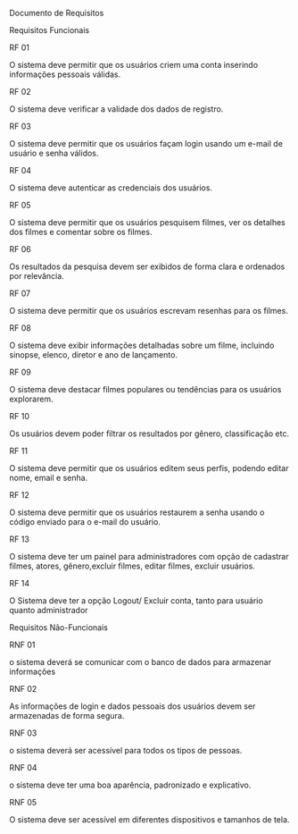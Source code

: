 Documento de Requisitos

Requisitos Funcionais

RF 01 

O sistema deve permitir que os usuários criem uma conta inserindo informações pessoais válidas. 

RF 02 

O sistema deve verificar a validade dos dados de registro. 

RF 03 

O sistema deve permitir que os usuários façam login usando um e-mail de usuário e senha válidos. 

RF 04 

O sistema deve autenticar as credenciais dos usuários. 

RF 05 

O sistema deve permitir que os usuários pesquisem filmes, ver os detalhes dos filmes e comentar sobre os filmes. 

RF 06 

Os resultados da pesquisa devem ser exibidos de forma clara e ordenados por relevância. 

RF 07 

O sistema deve permitir que os usuários escrevam resenhas para os filmes. 

RF 08 

O sistema deve exibir informações detalhadas sobre um filme, incluindo sinopse, elenco, diretor e ano de lançamento. 

RF 09 

O sistema deve destacar filmes populares ou tendências para os usuários explorarem. 

RF 10 

Os usuários devem poder filtrar os resultados por gênero, classificação etc. 

RF 11 

O sistema deve permitir que os usuários editem seus perfis, podendo editar nome, email e senha. 

RF 12 

O sistema deve permitir que os usuários restaurem a senha usando o código enviado para o e-mail do usuário. 

RF 13 

O sistema deve ter um painel para administradores com opção de cadastrar filmes, atores, gênero,excluir filmes, editar filmes, excluir usuários. 

RF 14 

O Sistema deve ter a opção Logout/ Excluir conta, tanto para usuário quanto administrador

 
Requisitos Não-Funcionais

RNF 01 

o sistema deverá se comunicar com o banco de dados para armazenar informações 

RNF 02 

As informações de login e dados pessoais dos usuários devem ser armazenadas de forma segura. 

RNF 03 

o sistema deverá ser acessível para todos os tipos de pessoas. 

RNF 04 

o sistema deve ter uma boa aparência, padronizado e explicativo. 

RNF 05 

O sistema deve ser acessível em diferentes dispositivos e tamanhos de tela.
